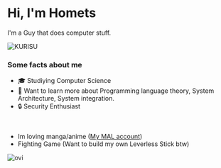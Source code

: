 # Hi, I'm Homets

I'm a Guy that does computer stuff. 

<img src="https://i.imgur.com/bKGcPWH.gif" alt="KURISU"/>

### Some facts about me
- 🎓 Studiying Computer Science
- 🌱 Want to learn more about Programming language theory, System Architecture, System integration.
- 🔒 Security Enthusiast
  
&nbsp;
- Im loving manga/anime ([My MAL account](https://myanimelist.net/profile/TheHomets))
- Fighting Game (Want to build my own Leverless Stick btw)

    
<img src="https://github-readme-stats.vercel.app/api/top-langs?username=Homets&show_icons=true&locale=en&layout=compact&theme=light" alt="ovi" />

